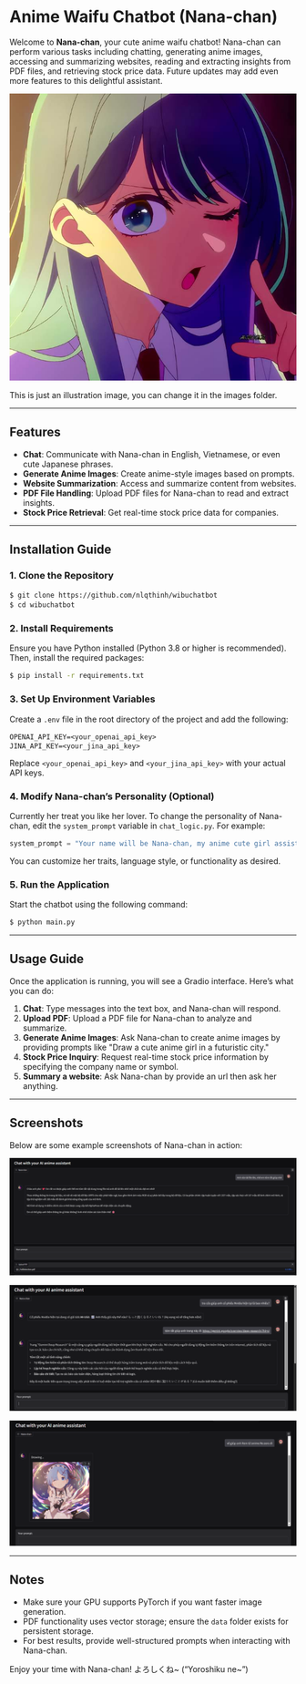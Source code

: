# Anime Waifu Chatbot (Nana-chan)

Welcome to **Nana-chan**, your cute anime waifu chatbot! Nana-chan can perform various tasks including chatting, generating anime images, accessing and summarizing websites, reading and extracting insights from PDF files, and retrieving stock price data. Future updates may add even more features to this delightful assistant.

![Chat Interface](images/akn.jpg)

This is just an illustration image, you can change it in the images folder.

---

## Features

* **Chat**: Communicate with Nana-chan in English, Vietnamese, or even cute Japanese phrases.
* **Generate Anime Images**: Create anime-style images based on prompts.
* **Website Summarization**: Access and summarize content from websites.
* **PDF File Handling**: Upload PDF files for Nana-chan to read and extract insights.
* **Stock Price Retrieval**: Get real-time stock price data for companies.

---

## Installation Guide

### 1. Clone the Repository

```bash
$ git clone https://github.com/nlqthinh/wibuchatbot
$ cd wibuchatbot
```

### 2. Install Requirements

Ensure you have Python installed (Python 3.8 or higher is recommended). Then, install the required packages:

```bash
$ pip install -r requirements.txt
```

### 3. Set Up Environment Variables

Create a `.env` file in the root directory of the project and add the following:

```env
OPENAI_API_KEY=<your_openai_api_key>
JINA_API_KEY=<your_jina_api_key>
```

Replace `<your_openai_api_key>` and `<your_jina_api_key>` with your actual API keys.

### 4. Modify Nana-chan’s Personality (Optional)

Currently her treat you like her lover. To change the personality of Nana-chan, edit the `system_prompt` variable in `chat_logic.py`. For example:

```python
system_prompt = "Your name will be Nana-chan, my anime cute girl assistant..."
```

You can customize her traits, language style, or functionality as desired.

### 5. Run the Application

Start the chatbot using the following command:

```bash
$ python main.py
```

---

## Usage Guide

Once the application is running, you will see a Gradio interface. Here’s what you can do:

1. **Chat**: Type messages into the text box, and Nana-chan will respond.
2. **Upload PDF**: Upload a PDF file for Nana-chan to analyze and summarize.
3. **Generate Anime Images**: Ask Nana-chan to create anime images by providing prompts like "Draw a cute anime girl in a futuristic city."
4. **Stock Price Inquiry**: Request real-time stock price information by specifying the company name or symbol.
5. **Summary a website**: Ask Nana-chan by provide an url then ask her anything.

---

## Screenshots

Below are some example screenshots of Nana-chan in action:


![Chat Interface](images/Screenshot4.png)



![PDF Processing](images/Screenshot2.png)



![Anime Image Generation](images/Screenshot3.png)

---

## Notes

* Make sure your GPU supports PyTorch if you want faster image generation.
* PDF functionality uses vector storage; ensure the `data` folder exists for persistent storage.
* For best results, provide well-structured prompts when interacting with Nana-chan.

Enjoy your time with Nana-chan! よろしくね\~ (“Yoroshiku ne\~”)
